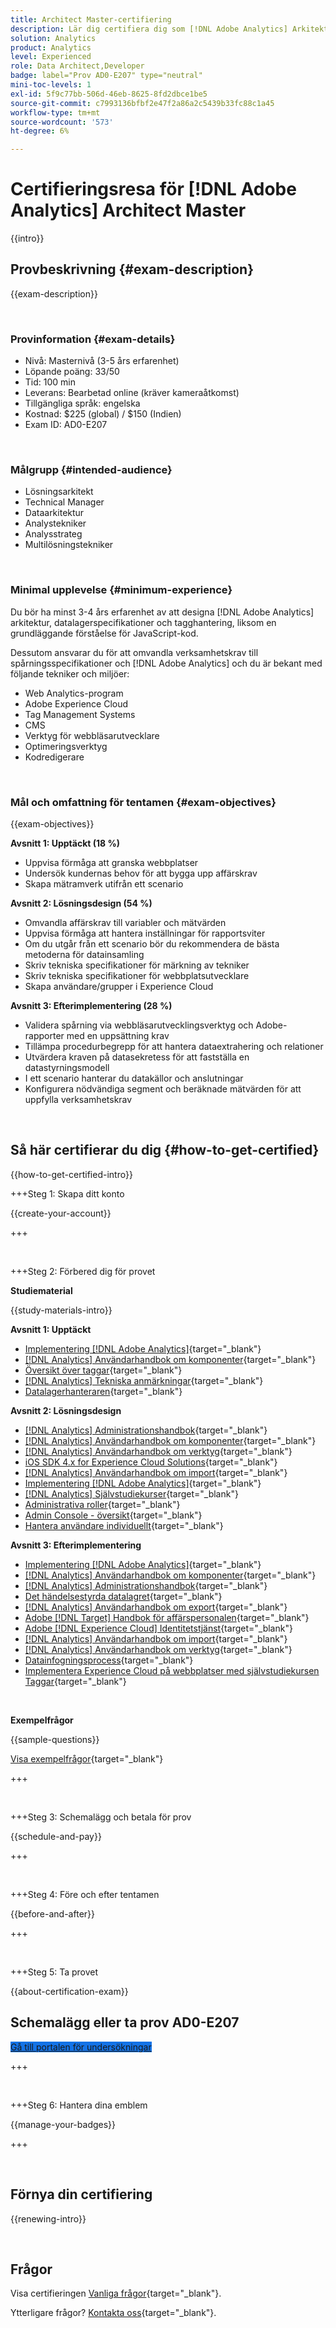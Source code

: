 ```yaml
---
title: Architect Master-certifiering
description: Lär dig certifiera dig som [!DNL Adobe Analytics] Arkitektmästare.
solution: Analytics
product: Analytics
level: Experienced
role: Data Architect,Developer
badge: label="Prov AD0-E207" type="neutral"
mini-toc-levels: 1
exl-id: 5f9c77bb-506d-46eb-8625-8fd2dbce1be5
source-git-commit: c7993136bfbf2e47f2a86a2c5439b33fc88c1a45
workflow-type: tm+mt
source-wordcount: '573'
ht-degree: 6%

---
```


# Certifieringsresa för [!DNL Adobe Analytics] Architect Master

{{intro}}

## Provbeskrivning {#exam-description}

{{exam-description}}

<br>

### Provinformation {#exam-details}

* Nivå: Masternivå (3-5 års erfarenhet)
* Löpande poäng: 33/50
* Tid: 100 min
* Leverans: Bearbetad online (kräver kameraåtkomst)
* Tillgängliga språk: engelska
* Kostnad: $225 (global) / $150 (Indien)
* Exam ID: AD0-E207

<br>

### Målgrupp {#intended-audience}

* Lösningsarkitekt
* Technical Manager
* Dataarkitektur
* Analystekniker
* Analysstrateg
* Multilösningstekniker

<br>

### Minimal upplevelse {#minimum-experience}

Du bör ha minst 3-4 års erfarenhet av att designa [!DNL Adobe Analytics] arkitektur, datalagerspecifikationer och tagghantering, liksom en grundläggande förståelse för JavaScript-kod.

Dessutom ansvarar du för att omvandla verksamhetskrav till spårningsspecifikationer och [!DNL Adobe Analytics] och du är bekant med följande tekniker och miljöer:

* Web Analytics-program
* Adobe Experience Cloud
* Tag Management Systems
* CMS
* Verktyg för webbläsarutvecklare
* Optimeringsverktyg
* Kodredigerare

<br>

### Mål och omfattning för tentamen {#exam-objectives}

{{exam-objectives}}

**Avsnitt 1: Upptäckt (18 %)**

* Uppvisa förmåga att granska webbplatser
* Undersök kundernas behov för att bygga upp affärskrav
* Skapa mätramverk utifrån ett scenario

**Avsnitt 2: Lösningsdesign (54 %)**

* Omvandla affärskrav till variabler och mätvärden
* Uppvisa förmåga att hantera inställningar för rapportsviter
* Om du utgår från ett scenario bör du rekommendera de bästa metoderna för datainsamling
* Skriv tekniska specifikationer för märkning av tekniker
* Skriv tekniska specifikationer för webbplatsutvecklare
* Skapa användare/grupper i Experience Cloud

**Avsnitt 3: Efterimplementering (28 %)**

* Validera spårning via webbläsarutvecklingsverktyg och Adobe-rapporter med en uppsättning krav
* Tillämpa procedurbegrepp för att hantera dataextrahering och relationer
* Utvärdera kraven på datasekretess för att fastställa en datastyrningsmodell
* I ett scenario hanterar du datakällor och anslutningar
* Konfigurera nödvändiga segment och beräknade mätvärden för att uppfylla verksamhetskrav

<br>

## Så här certifierar du dig {#how-to-get-certified}

{{how-to-get-certified-intro}}

+++Steg 1: Skapa ditt konto

{{create-your-account}}

+++

<br>

+++Steg 2: Förbered dig för provet

**Studiematerial**

{{study-materials-intro}}

**Avsnitt 1: Upptäckt**

* [Implementering [!DNL Adobe Analytics]](https://experienceleague.adobe.com/docs/analytics/implementation/home.html){target="_blank"}
* [[!DNL Analytics] Användarhandbok om komponenter](https://experienceleague.adobe.com/docs/analytics/components/home.html){target="_blank"}
* [Översikt över taggar](https://experienceleague.adobe.com/docs/experience-platform/tags/home.html?lang=sv){target="_blank"}
* [[!DNL Analytics] Tekniska anmärkningar](https://experienceleague.adobe.com/docs/analytics/technotes/home.html){target="_blank"}
* [Datalagerhanteraren](https://exchange.adobe.com/apps/ec/101462/data-layer-manager){target="_blank"}

**Avsnitt 2: Lösningsdesign**

* [[!DNL Analytics] Administrationshandbok](https://experienceleague.adobe.com/docs/analytics/admin/home.html){target="_blank"}
* [[!DNL Analytics] Användarhandbok om komponenter](https://experienceleague.adobe.com/docs/analytics/components/home.html){target="_blank"}
* [[!DNL Analytics] Användarhandbok om verktyg](https://experienceleague.adobe.com/docs/analytics/analyze/home.html){target="_blank"}
* [iOS SDK 4.x for Experience Cloud Solutions](https://experienceleague.adobe.com/docs/mobile-services/ios/overview.html){target="_blank"}
* [[!DNL Analytics] Användarhandbok om import](https://experienceleague.adobe.com/docs/analytics/import/home.html){target="_blank"}
* [Implementering [!DNL Adobe Analytics]](https://experienceleague.adobe.com/docs/analytics/implementation/home.html){target="_blank"}
* [[!DNL Analytics] Självstudiekurser](https://experienceleague.adobe.com/docs/analytics-learn/tutorials/overview.html){target="_blank"}
* [Administrativa roller](https://helpx.adobe.com/in/enterprise/using/admin-roles.html){target="_blank"}
* [Admin Console - översikt](https://helpx.adobe.com/in/enterprise/using/admin-console.html#Settings){target="_blank"}
* [Hantera användare individuellt](https://helpx.adobe.com/in/enterprise/using/manage-users-individually.html){target="_blank"}

**Avsnitt 3: Efterimplementering**

* [Implementering [!DNL Adobe Analytics]](https://experienceleague.adobe.com/docs/analytics/implementation/home.html){target="_blank"}
* [[!DNL Analytics] Användarhandbok om komponenter](https://experienceleague.adobe.com/docs/analytics/components/home.html){target="_blank"}
* [[!DNL Analytics] Administrationshandbok](https://experienceleague.adobe.com/docs/analytics/admin/home.html){target="_blank"}
* [Det händelsestyrda datalagret](https://jimalytics.com/tag-management/the-event-driven-data-layer/){target="_blank"}
* [[!DNL Analytics] Användarhandbok om export](https://experienceleague.adobe.com/docs/analytics/export/home.html){target="_blank"}
* [Adobe [!DNL Target] Handbok för affärspersonalen](https://experienceleague.adobe.com/docs/target/using/target-home.html){target="_blank"}
* [Adobe [!DNL Experience Cloud] Identitetstjänst](https://experienceleague.adobe.com/docs/id-service/using/home.html){target="_blank"}
* [[!DNL Analytics] Användarhandbok om import](https://experienceleague.adobe.com/docs/analytics/import/home.html){target="_blank"}
* [[!DNL Analytics] Användarhandbok om verktyg](https://experienceleague.adobe.com/docs/analytics/analyze/home.html){target="_blank"}
* [Datainfogningsprocess](https://github.com/AdobeDocs/analytics-1.4-apis/blob/master/docs/data-insertion-api/overview/c_data_insertion_process.md){target="_blank"}
* [Implementera Experience Cloud på webbplatser med självstudiekursen Taggar](https://experienceleague.adobe.com/docs/platform-learn/implement-in-websites/overview.html){target="_blank"}

<br>

**Exempelfrågor**

{{sample-questions}}

[Visa exempelfrågor](https://scorpion.caveon.com/launchpad/ad0-e207-adobe-analytics-architect-master-copy-y9f8t1){target="_blank"}

+++

<br>

+++Steg 3: Schemalägg och betala för prov

{{schedule-and-pay}}

+++

<br>

+++Steg 4: Före och efter tentamen

{{before-and-after}}

+++

<br>

+++Steg 5: Ta provet

{{about-certification-exam}}

## Schemalägg eller ta prov AD0-E207

<a href="https://www.certmetrics.com/adobe/candidate/examity_sso.aspx?eid=AD0-E207" target="_blank" class="spectrum-Button spectrum-Button--fill spectrum-Button--accent spectrum-Button--sizeM is-margin-bottom-big-big at-element-click-tracking" style="background-color:#1473E6">

<span class="spectrum-Button-label has-no-wrap">
   Gå till portalen för undersökningar
</span>
</a>

+++

<br>

+++Steg 6: Hantera dina emblem

{{manage-your-badges}}

+++

<br>

## Förnya din certifiering

{{renewing-intro}}

<br>

## Frågor

Visa certifieringen [Vanliga frågor](https://experienceleague.adobe.com/docs/certification/certification/faq.html){target="_blank"}.

Ytterligare frågor? [Kontakta oss](mailto:certif@adobe.com){target="_blank"}.

